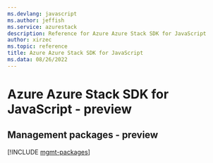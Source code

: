 ```yaml
---
ms.devlang: javascript
ms.author: jeffish
ms.service: azurestack
description: Reference for Azure Azure Stack SDK for JavaScript
author: xirzec
ms.topic: reference
title: Azure Azure Stack SDK for JavaScript
ms.data: 08/26/2022
---
```

# Azure Azure Stack SDK for JavaScript - preview

## Management packages - preview
[!INCLUDE [mgmt-packages](azure-stack-mgmt-index.md)]